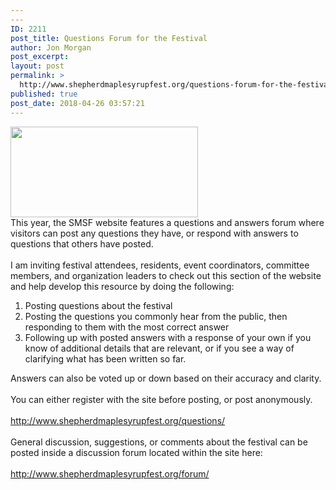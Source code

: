 ```yaml
---
---
ID: 2211
post_title: Questions Forum for the Festival
author: Jon Morgan
post_excerpt:
layout: post
permalink: >
  http://www.shepherdmaplesyrupfest.org/questions-forum-for-the-festival/
published: true
post_date: 2018-04-26 03:57:21
---
```

<div class="" data-block="true" data-editor="tdmp" data-offset-key="cmvpn-0-0">
<div class="_1mf _1mj" data-offset-key="cmvpn-0-0">
<div class="" data-block="true" data-editor="tdmp" data-offset-key="cmvpn-0-0">
<div class="_1mf _1mj" data-offset-key="cmvpn-0-0"><span data-offset-key="cmvpn-0-0"><img class="alignnone size-medium wp-image-2213" src="http://www.shepherdmaplesyrupfest.org/wp-content/uploads/2018/04/chrome_2018-04-25_23-46-05-300x145.png" alt="" width="300" height="145" /></span></div>
<div data-offset-key="cmvpn-0-0"></div>
<div class="_1mf _1mj" data-offset-key="cmvpn-0-0"><span data-offset-key="cmvpn-0-0">This year, the SMSF website features a questions and answers forum where visitors can post any questions they have, or respond with answers to questions that others have posted.</span></div>
</div>
<div class="" data-block="true" data-editor="tdmp" data-offset-key="ts3a-0-0">
<div class="_1mf _1mj" data-offset-key="ts3a-0-0"><span data-offset-key="ts3a-0-0"> </span></div>
</div>
<div class="" data-block="true" data-editor="tdmp" data-offset-key="2urnq-0-0">
<div class="_1mf _1mj" data-offset-key="2urnq-0-0"><span data-offset-key="2urnq-0-0">I am inviting festival attendees, residents, event coordinators, committee members, and organization leaders to check out this section of the website and help develop this resource by doing the following:</span></div>
</div>
<div class="" data-block="true" data-editor="tdmp" data-offset-key="29oo2-0-0">
<ol>
 	<li class="_1mf _1mj" data-offset-key="29oo2-0-0"><span data-offset-key="29oo2-0-0">Posting questions about the festival</span></li>
 	<li class="_1mf _1mj" data-offset-key="29oo2-0-0">Posting the questions you commonly hear from the public, then responding to them with the most correct answer</li>
 	<li class="_1mf _1mj" data-offset-key="29oo2-0-0">Following up with posted answers with a response of your own if you know of additional details that are relevant, or if you see a way of clarifying what has been written so far.</li>
</ol>
</div>
<div class="" data-block="true" data-editor="tdmp" data-offset-key="12nc4-0-0">
<div class="_1mf _1mj" data-offset-key="12nc4-0-0">Answers can also be voted up or down based on their accuracy and clarity.</div>
</div>
<div class="" data-block="true" data-editor="tdmp" data-offset-key="95a7l-0-0">
<div class="_1mf _1mj" data-offset-key="95a7l-0-0"><span data-offset-key="95a7l-0-0"> </span></div>
</div>
<div class="" data-block="true" data-editor="tdmp" data-offset-key="cifaq-0-0">
<div class="_1mf _1mj" data-offset-key="cifaq-0-0"><span data-offset-key="cifaq-0-0">You can either register with the site before posting, or post anonymously.</span></div>
</div>
<div class="" data-block="true" data-editor="tdmp" data-offset-key="6g624-0-0">
<div class="_1mf _1mj" data-offset-key="6g624-0-0"><span data-offset-key="6g624-0-0"> </span></div>
</div>
<div class="" data-block="true" data-editor="tdmp" data-offset-key="1jtdu-0-0">
<div class="_1mf _1mj" data-offset-key="1jtdu-0-0"><a href="http://www.shepherdmaplesyrupfest.org/questions/"><span data-offset-key="1jtdu-0-0">http://www.shepherdmaplesyrupfest.org/questions/</span></a></div>
</div>
<div class="" data-block="true" data-editor="tdmp" data-offset-key="7hrh9-0-0">
<div class="_1mf _1mj" data-offset-key="7hrh9-0-0"><span data-offset-key="7hrh9-0-0"> </span></div>
</div>
<div class="" data-block="true" data-editor="tdmp" data-offset-key="12gfj-0-0">
<div class="_1mf _1mj" data-offset-key="12gfj-0-0"><span data-offset-key="12gfj-0-0">General discussion, suggestions, or comments about the festival can be posted inside a discussion forum located within the site here:</span></div>
</div>
<div class="" data-block="true" data-editor="tdmp" data-offset-key="2fh12-0-0">
<div class="_1mf _1mj" data-offset-key="2fh12-0-0"><span data-offset-key="2fh12-0-0"> </span></div>
</div>
<div class="" data-block="true" data-editor="tdmp" data-offset-key="4go99-0-0">
<div class="_1mf _1mj" data-offset-key="4go99-0-0"><a href="http://www.shepherdmaplesyrupfest.org/forum/"><span data-offset-key="4go99-0-0">http://www.shepherdmaplesyrupfest.org/forum/</span></a></div>
</div>
</div>
</div>